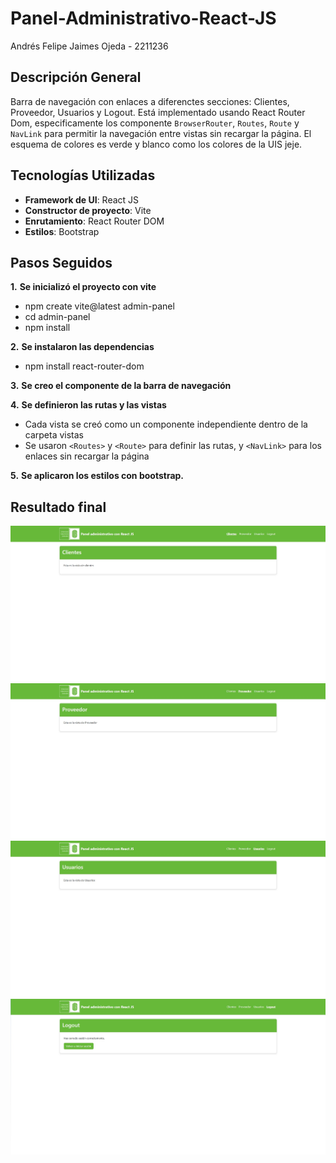 # Panel-Administrativo-React-JS

Andrés Felipe Jaimes Ojeda - 2211236


## Descripción General
Barra de navegación con enlaces a diferenctes secciones: Clientes, Proveedor, Usuarios y Logout. Está implementado usando React Router Dom,
especificamente los componente `BrowserRouter`, `Routes`, `Route` y `NavLink` para permitir la navegación entre vistas sin recargar la página.
El esquema de colores es verde y blanco como los colores de la UIS jeje.

## Tecnologías Utilizadas

- **Framework de UI**: React JS
- **Constructor de proyecto**: Vite
- **Enrutamiento**: React Router DOM
- **Estilos**: Bootstrap 

## Pasos Seguidos

**1.** **Se inicializó el proyecto con vite**
   - npm create vite@latest admin-panel
   - cd admin-panel
   - npm install

**2.** **Se instalaron las dependencias**
   - npm install react-router-dom

**3.** **Se creo el componente de la barra de navegación**

**4.** **Se definieron las rutas y las vistas**
   - Cada vista se creó como un componente independiente dentro de la carpeta vistas
   - Se usaron `<Routes>` y `<Route>` para definir las rutas, y `<NavLink>` para los enlaces sin recargar la página

**5.** **Se aplicaron los estilos con bootstrap.**

## Resultado final

![Imagen resultado final barra de navegación](Imagenes/Resultado_final.jpg)
![Imagen resultado final barra de navegación](Imagenes/Resultado_final2.jpg)
![Imagen resultado final barra de navegación](Imagenes/Resultado_final3.jpg)
![Imagen resultado final barra de navegación](Imagenes/Resultado_final4.jpg)




   
   




